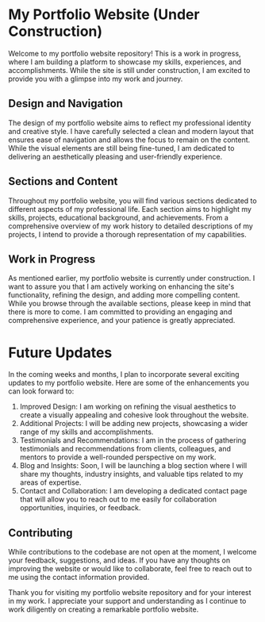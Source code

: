 # My Portfolio Website (Under Construction)

Welcome to my portfolio website repository! This is a work in progress, where I am building a platform to showcase my skills, experiences, and accomplishments. While the site is still under construction, I am excited to provide you with a glimpse into my work and journey.

## Design and Navigation

The design of my portfolio website aims to reflect my professional identity and creative style. I have carefully selected a clean and modern layout that ensures ease of navigation and allows the focus to remain on the content. While the visual elements are still being fine-tuned, I am dedicated to delivering an aesthetically pleasing and user-friendly experience.

## Sections and Content

Throughout my portfolio website, you will find various sections dedicated to different aspects of my professional life. Each section aims to highlight my skills, projects, educational background, and achievements. From a comprehensive overview of my work history to detailed descriptions of my projects, I intend to provide a thorough representation of my capabilities.

## Work in Progress

As mentioned earlier, my portfolio website is currently under construction. I want to assure you that I am actively working on enhancing the site's functionality, refining the design, and adding more compelling content. While you browse through the available sections, please keep in mind that there is more to come. I am committed to providing an engaging and comprehensive experience, and your patience is greatly appreciated.

# Future Updates

In the coming weeks and months, I plan to incorporate several exciting updates to my portfolio website. Here are some of the enhancements you can look forward to:

1. Improved Design: I am working on refining the visual aesthetics to create a visually appealing and cohesive look throughout the website.
2. Additional Projects: I will be adding new projects, showcasing a wider range of my skills and accomplishments.
3. Testimonials and Recommendations: I am in the process of gathering testimonials and recommendations from clients, colleagues, and mentors to provide a well-rounded perspective on my work.
4. Blog and Insights: Soon, I will be launching a blog section where I will share my thoughts, industry insights, and valuable tips related to my areas of expertise.
5. Contact and Collaboration: I am developing a dedicated contact page that will allow you to reach out to me easily for collaboration opportunities, inquiries, or feedback.

## Contributing

While contributions to the codebase are not open at the moment, I welcome your feedback, suggestions, and ideas. If you have any thoughts on improving the website or would like to collaborate, feel free to reach out to me using the contact information provided.

Thank you for visiting my portfolio website repository and for your interest in my work. I appreciate your support and understanding as I continue to work diligently on creating a remarkable portfolio website.
